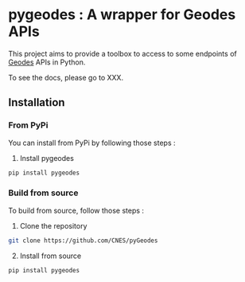# pygeodes : A wrapper for Geodes APIs

This project aims to provide a toolbox to access to some endpoints of [Geodes](https://geodes.cnes.fr/api) APIs in Python.

To see the docs, please go to XXX.

## Installation

### From PyPi

You can install from PyPi by following those steps :

1. Install pygeodes

```bash
pip install pygeodes
```

### Build from source

To build from source, follow those steps : 

1. Clone the repository

```bash
git clone https://github.com/CNES/pyGeodes
```

2. Install from source

```bash
pip install pygeodes
```